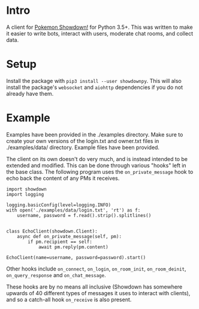 # Intro
A client for [Pokemon Showdown!](https://pokemonshowdown.com/) for Python 3.5+. This was written to make it easier to write bots, interact with users, moderate chat rooms, and collect data.

# Setup
Install the package with ``pip3 install --user showdownpy``. This will also install the package's ``websocket`` and ``aiohttp`` dependencies if you do not already have them.

# Example
Examples have been provided in the ./examples directory. Make sure to create your own versions of the login.txt and owner.txt files in ./examples/data/ directory. Example files have been provided.

The client on its own doesn't do very much, and is instead intended to be extended and modified. This can be done through various "hooks" left in the base class. The following program uses the ``on_private_message`` hook to echo back the content of any PMs it receives.

```python3
import showdown
import logging

logging.basicConfig(level=logging.INFO)
with open('./examples/data/login.txt', 'rt') as f:
    username, password = f.read().strip().splitlines()


class EchoClient(showdown.Client):
    async def on_private_message(self, pm):
        if pm.recipient == self:
            await pm.reply(pm.content)

EchoClient(name=username, password=password).start()
```

Other hooks include ``on_connect``, ``on_login``, ``on_room_init``, ``on_room_deinit``, ``on_query_response`` and ``on_chat_message``.

These hooks are by no means all inclusive (Showdown has somewhere upwards of 40 different types of messages it uses to interact with clients), and so a catch-all hook `on_receive` is also present.
